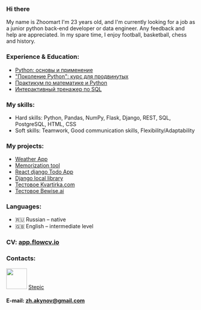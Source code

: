 ### Hi there

My name is Zhoomart I'm 23 years old, and I'm currently looking for a job as a junior python back-end developer or data engineer.
Any feedback and help are appreciated. 
In my spare time, I enjoy football, basketball, chess and history. 


### Experience & Education:
* [Python: основы и применение](https://stepik.org/cert/828539)
* ["Поколение Python": курс для продвинутых](https://stepik.org/cert/1080745)
* [Практикум по математике и Python](https://stepik.org/cert/828539)
* [Интерактивный тренажер по SQL](https://stepik.org/cert/1060948)


### My skills:

* Hard skills: Python, Pandas, NumPy, Flask, Django, REST, SQL, PostgreSQL, HTML, CSS
* Soft skills: Teamwork, Good communication skills, Flexibility/Adaptability

### My projects:
* [Weather App](http://joerude.pythonanywhere.com/)
* [Memorization tool](https://github.com/joerude/memorization-tool)
* [React django Todo App](https://github.com/joerude/react-django-todo-app)
* [Django local library](https://github.com/joerude/django_local_library)
* [Тестовое Kvartirka.com](https://github.com/joerude/kvartirka_api_test)
* [Тестовое Bewise.ai](https://github.com/joerude/bewise-quiz-api-test)


### Languages:

* 🇷🇺 Russian – native
* 🇬🇧 English – intermediate level

### CV: [app.flowcv.io](https://app.flowcv.io/resume-feedback/5EEWkWyZQLpbZm4j6NkTx)

### Contacts: 
[<img src="https://www.logo.wine/a/logo/Telegram_(software)/Telegram_(software)-Logo.wine.svg" width="55">](https://t.me/joerude)
[Stepic](https://stepik.org/users/17889698)


#### E-mail: zh.akynov@gmail.com











<!--
[![This is an image](https://www.logo.wine/a/logo/Telegram_(software)/Telegram_(software)-Logo.wine.svg)](https://t.me/joerude)
[<img src="https://upload.wikimedia.org/wikipedia/commons/thumb/e/ec/Circle-icons-mail.svg/512px-Circle-icons-mail.svg.png" heigth="48px" width="55">](https://zh.akynov@gmail.com/)
-->
